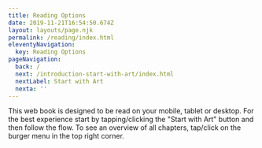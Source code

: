 ```yaml
---
title: Reading Options
date: 2019-11-21T16:54:50.674Z
layout: layouts/page.njk
permalink: /reading/index.html
eleventyNavigation:
  key: Reading Options
pageNavigation:
  back: /
  next: /introduction-start-with-art/index.html
  nextLabel: Start with Art
  nexta: ''
---
```

This web book is designed to be read on your mobile, tablet or desktop. For the best experience start by tapping/clicking the "Start with Art" button and then follow the flow. To see an overview of all chapters, tap/click on the burger menu in the top right corner.
